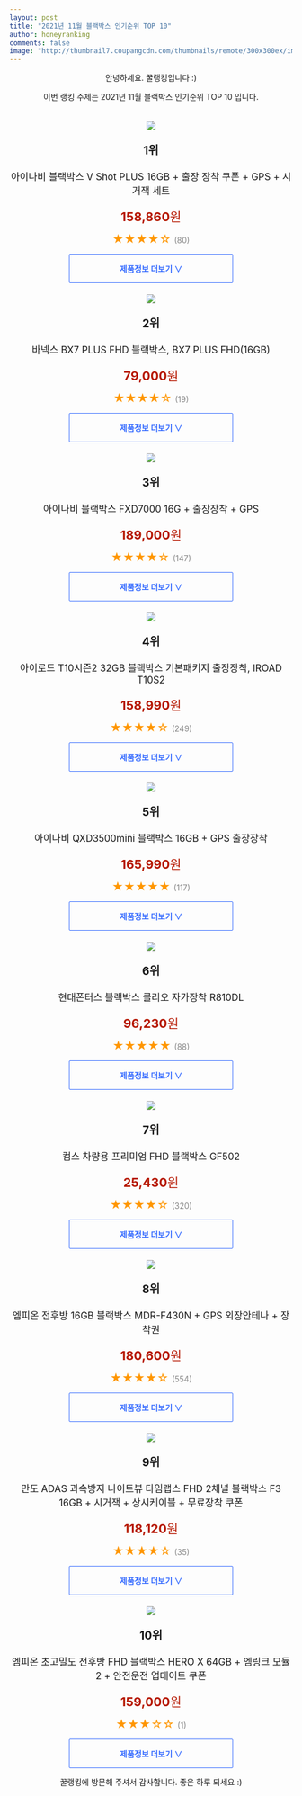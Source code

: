 ```yaml
--- 
layout: post 
title: "2021년 11월 블랙박스 인기순위 TOP 10" 
author: honeyranking 
comments: false 
image: "http://thumbnail7.coupangcdn.com/thumbnails/remote/300x300ex/image/retail/images/2021/01/13/10/3/3403b407-7da7-4064-82fe-5f328c2fa351.jpg" 
--- 
```

<p style="text-align: center;">안녕하세요. 꿀랭킹입니다 :)</p> <p style="text-align: center;">이번 랭킹 주제는 2021년 11월 블랙박스 인기순위 TOP 10 입니다.</p><center><img src="http://thumbnail7.coupangcdn.com/thumbnails/remote/300x300ex/image/retail/images/2021/01/13/10/3/3403b407-7da7-4064-82fe-5f328c2fa351.jpg" style="margin-top:20px" /></center> <p style="text-align: center; font-size: 20px"><b>1위</b></p> <p style="text-align: center; font-size: 17px">아이나비 블랙박스 V Shot PLUS 16GB + 출장 장착 쿠폰 + GPS + 시거잭 세트</p> <p style="text-align: center;"><span style="color: #b61800; font-size: 22px;"><b>158,860</b>원</span></p> <p style="text-align: center;"><span style="color: #ff9600; font-size: 20px;">★★★★☆ </span><span style="color: #878787;">(80)</span></p> <center><a href="https://link.coupang.com/a/haTaR"> <div style="font-size: 14px; display: inline-block; padding: 15px 90px; color: #346aff; border-radius: 2px; border: 1px solid #346aff; cursor: pointer;"><b>제품정보 더보기 &or;</b></div> </a></center><center><img src="http://thumbnail6.coupangcdn.com/thumbnails/remote/300x300ex/image/retail/images/3270256904361931-b55b03f9-7188-4fc3-9485-dc528eb6cf0b.jpg" style="margin-top:20px" /></center> <p style="text-align: center; font-size: 20px"><b>2위</b></p> <p style="text-align: center; font-size: 17px">바넥스 BX7 PLUS FHD 블랙박스, BX7 PLUS FHD(16GB)</p> <p style="text-align: center;"><span style="color: #b61800; font-size: 22px;"><b>79,000</b>원</span></p> <p style="text-align: center;"><span style="color: #ff9600; font-size: 20px;">★★★★☆ </span><span style="color: #878787;">(19)</span></p> <center><a href="https://link.coupang.com/a/haTaS"> <div style="font-size: 14px; display: inline-block; padding: 15px 90px; color: #346aff; border-radius: 2px; border: 1px solid #346aff; cursor: pointer;"><b>제품정보 더보기 &or;</b></div> </a></center><center><img src="http://thumbnail8.coupangcdn.com/thumbnails/remote/300x300ex/image/retail/images/661869306948838-54a965aa-bc2d-4e8a-8475-6d42c39e06e4.jpg" style="margin-top:20px" /></center> <p style="text-align: center; font-size: 20px"><b>3위</b></p> <p style="text-align: center; font-size: 17px">아이나비 블랙박스 FXD7000 16G + 출장장착 + GPS</p> <p style="text-align: center;"><span style="color: #b61800; font-size: 22px;"><b>189,000</b>원</span></p> <p style="text-align: center;"><span style="color: #ff9600; font-size: 20px;">★★★★☆ </span><span style="color: #878787;">(147)</span></p> <center><a href="https://link.coupang.com/a/haTaT"> <div style="font-size: 14px; display: inline-block; padding: 15px 90px; color: #346aff; border-radius: 2px; border: 1px solid #346aff; cursor: pointer;"><b>제품정보 더보기 &or;</b></div> </a></center><center><img src="http://thumbnail7.coupangcdn.com/thumbnails/remote/300x300ex/image/retail/images/1128014273072616-493b0dca-09d3-4e46-b05b-216434bbdd1d.jpg" style="margin-top:20px" /></center> <p style="text-align: center; font-size: 20px"><b>4위</b></p> <p style="text-align: center; font-size: 17px">아이로드 T10시즌2 32GB 블랙박스 기본패키지 출장장착, IROAD T10S2</p> <p style="text-align: center;"><span style="color: #b61800; font-size: 22px;"><b>158,990</b>원</span></p> <p style="text-align: center;"><span style="color: #ff9600; font-size: 20px;">★★★★☆ </span><span style="color: #878787;">(249)</span></p> <center><a href="https://link.coupang.com/a/haTaU"> <div style="font-size: 14px; display: inline-block; padding: 15px 90px; color: #346aff; border-radius: 2px; border: 1px solid #346aff; cursor: pointer;"><b>제품정보 더보기 &or;</b></div> </a></center><center><img src="http://thumbnail8.coupangcdn.com/thumbnails/remote/300x300ex/image/retail/images/237055712267672-103be1a9-e1d5-44c7-a898-6d3e047e469d.jpg" style="margin-top:20px" /></center> <p style="text-align: center; font-size: 20px"><b>5위</b></p> <p style="text-align: center; font-size: 17px">아이나비 QXD3500mini 블랙박스 16GB + GPS 출장장착</p> <p style="text-align: center;"><span style="color: #b61800; font-size: 22px;"><b>165,990</b>원</span></p> <p style="text-align: center;"><span style="color: #ff9600; font-size: 20px;">★★★★★ </span><span style="color: #878787;">(117)</span></p> <center><a href="https://link.coupang.com/a/haTaV"> <div style="font-size: 14px; display: inline-block; padding: 15px 90px; color: #346aff; border-radius: 2px; border: 1px solid #346aff; cursor: pointer;"><b>제품정보 더보기 &or;</b></div> </a></center><center><img src="http://thumbnail7.coupangcdn.com/thumbnails/remote/300x300ex/image/retail/images/2018/07/18/12/9/06266505-3333-4741-b762-f0339c25e26c.jpg" style="margin-top:20px" /></center> <p style="text-align: center; font-size: 20px"><b>6위</b></p> <p style="text-align: center; font-size: 17px">현대폰터스 블랙박스 클리오 자가장착 R810DL</p> <p style="text-align: center;"><span style="color: #b61800; font-size: 22px;"><b>96,230</b>원</span></p> <p style="text-align: center;"><span style="color: #ff9600; font-size: 20px;">★★★★★ </span><span style="color: #878787;">(88)</span></p> <center><a href="https://link.coupang.com/a/haTaW"> <div style="font-size: 14px; display: inline-block; padding: 15px 90px; color: #346aff; border-radius: 2px; border: 1px solid #346aff; cursor: pointer;"><b>제품정보 더보기 &or;</b></div> </a></center><center><img src="http://thumbnail7.coupangcdn.com/thumbnails/remote/300x300ex/image/product/image/vendoritem/2018/10/24/3915936381/bc553c5a-be0e-411a-8d3f-a0a7a98dd016.jpg" style="margin-top:20px" /></center> <p style="text-align: center; font-size: 20px"><b>7위</b></p> <p style="text-align: center; font-size: 17px">컴스 차량용 프리미엄 FHD 블랙박스 GF502</p> <p style="text-align: center;"><span style="color: #b61800; font-size: 22px;"><b>25,430</b>원</span></p> <p style="text-align: center;"><span style="color: #ff9600; font-size: 20px;">★★★★☆ </span><span style="color: #878787;">(320)</span></p> <center><a href="https://link.coupang.com/a/haTaX"> <div style="font-size: 14px; display: inline-block; padding: 15px 90px; color: #346aff; border-radius: 2px; border: 1px solid #346aff; cursor: pointer;"><b>제품정보 더보기 &or;</b></div> </a></center><center><img src="http://thumbnail8.coupangcdn.com/thumbnails/remote/300x300ex/image/retail/images/2026551268560-88fc046c-42e4-4e0a-80dc-46313baecfb1.jpg" style="margin-top:20px" /></center> <p style="text-align: center; font-size: 20px"><b>8위</b></p> <p style="text-align: center; font-size: 17px">엠피온 전후방 16GB 블랙박스 MDR-F430N + GPS 외장안테나 + 장착권</p> <p style="text-align: center;"><span style="color: #b61800; font-size: 22px;"><b>180,600</b>원</span></p> <p style="text-align: center;"><span style="color: #ff9600; font-size: 20px;">★★★★☆ </span><span style="color: #878787;">(554)</span></p> <center><a href="https://link.coupang.com/a/haTaY"> <div style="font-size: 14px; display: inline-block; padding: 15px 90px; color: #346aff; border-radius: 2px; border: 1px solid #346aff; cursor: pointer;"><b>제품정보 더보기 &or;</b></div> </a></center><center><img src="http://thumbnail8.coupangcdn.com/thumbnails/remote/300x300ex/image/retail/images/2020/12/16/17/1/be721bd9-8b08-4742-869f-dad0a2973bef.jpg" style="margin-top:20px" /></center> <p style="text-align: center; font-size: 20px"><b>9위</b></p> <p style="text-align: center; font-size: 17px">만도 ADAS 과속방지 나이트뷰 타임랩스 FHD 2채널 블랙박스 F3 16GB + 시거잭 + 상시케이블 + 무료장착 쿠폰</p> <p style="text-align: center;"><span style="color: #b61800; font-size: 22px;"><b>118,120</b>원</span></p> <p style="text-align: center;"><span style="color: #ff9600; font-size: 20px;">★★★★☆ </span><span style="color: #878787;">(35)</span></p> <center><a href="https://link.coupang.com/a/haTaZ"> <div style="font-size: 14px; display: inline-block; padding: 15px 90px; color: #346aff; border-radius: 2px; border: 1px solid #346aff; cursor: pointer;"><b>제품정보 더보기 &or;</b></div> </a></center><center><img src="http://thumbnail7.coupangcdn.com/thumbnails/remote/300x300ex/image/rs_quotation_api/yvov0wfa/3594eb99a8a84d42b34a6ece31cd68de.jpg" style="margin-top:20px" /></center> <p style="text-align: center; font-size: 20px"><b>10위</b></p> <p style="text-align: center; font-size: 17px">엠피온 초고밀도 전후방 FHD 블랙박스 HERO X 64GB + 엠링크 모듈 2 + 안전운전 업데이트 쿠폰</p> <p style="text-align: center;"><span style="color: #b61800; font-size: 22px;"><b>159,000</b>원</span></p> <p style="text-align: center;"><span style="color: #ff9600; font-size: 20px;">★★★☆☆ </span><span style="color: #878787;">(1)</span></p> <center><a href="https://link.coupang.com/a/haTa0"> <div style="font-size: 14px; display: inline-block; padding: 15px 90px; color: #346aff; border-radius: 2px; border: 1px solid #346aff; cursor: pointer;"><b>제품정보 더보기 &or;</b></div> </a></center> <p style="text-align: center;">꿀랭킹에 방문해 주셔서 감사합니다. 좋은 하루 되세요 :)</p>
